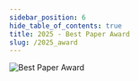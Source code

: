 ```yaml
---
sidebar_position: 6
hide_table_of_contents: true
title: 2025 - Best Paper Award
slug: /2025_award
---
```


![Best Paper Award](/2025_artifacts/best_paper_slide.png)